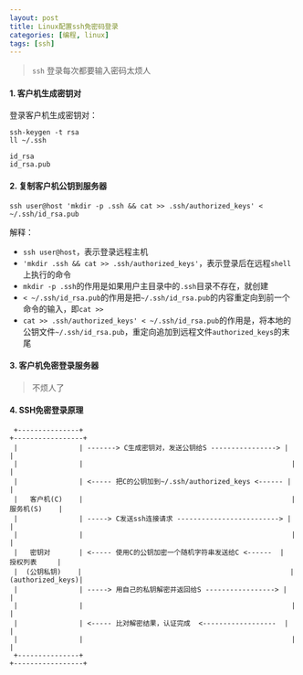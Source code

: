 ```yaml
---
layout: post
title: Linux配置ssh免密码登录
categories: [编程, linux]
tags: [ssh]
---
```


> `ssh` 登录每次都要输入密码太烦人

#### 1. 客户机生成密钥对

登录客户机生成密钥对：

```
ssh-keygen -t rsa
ll ~/.ssh
```

```
id_rsa
id_rsa.pub
```

#### 2. 复制客户机公钥到服务器

```
ssh user@host 'mkdir -p .ssh && cat >> .ssh/authorized_keys' < ~/.ssh/id_rsa.pub
```
解释：
* `ssh user@host`，表示登录远程主机
* `'mkdir .ssh && cat >> .ssh/authorized_keys'`，表示登录后在远程`shell`上执行的命令
* `mkdir -p .ssh`的作用是如果用户主目录中的`.ssh`目录不存在，就创建
* `< ~/.ssh/id_rsa.pub`的作用是把`~/.ssh/id_rsa.pub`的内容重定向到前一个命令的输入，即`cat >>`
* `cat >> .ssh/authorized_keys' < ~/.ssh/id_rsa.pub`的作用是，将本地的公钥文件`~/.ssh/id_rsa.pub`，重定向追加到远程文件`authorized_keys`的末尾

#### 3. 客户机免密登录服务器

> 不烦人了

#### 4. SSH免密登录原理

```
 +---------------+                                                   +-----------------+         
 |               | -------> C生成密钥对，发送公钥给S ----------------> |                 |
 |               |                                                   |                 |
 |               | <----- 把C的公钥加到~/.ssh/authorized_keys <------ |                 |
 |   客户机(C)    |                                                   |    服务机(S)    |
 |               | -----> C发送ssh连接请求 -------------------------> |                 |
 |               |                                                   |                 |
 |   密钥对       | <----- 使用C的公钥加密一个随机字符串发送给C <------  |    授权列表     |
 |  (公钥私钥)    |                                                   |(authorized_keys)|
 |               | -----> 用自己的私钥解密并返回给S -----------------> |                 |
 |               |                                                   |                 |
 |               | <----- 比对解密结果，认证完成  <------------------  |                 |
 |               |                                                   |                 |
 +---------------+                                                   +-----------------+
```